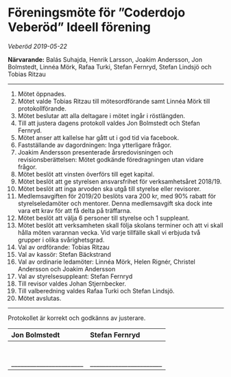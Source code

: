 Föreningsmöte för ”Coderdojo Veberöd” Ideell förening
=====================================================
*Veberöd 2019-05-22*

**Närvarande:**  Balás Suhajda, Henrik Larsson, Joakim Andersson, 
Jon Bolmstedt, Linnéa Mörk, Rafaa Turki, Stefan Fernryd, Stefan 
Lindsjö och Tobias Ritzau

---------------------------------------------------------------
1.  Mötet öppnades.
2.  Mötet valde Tobias Ritzau till mötesordförande samt Linnéa Mörk 
    till protokollförande.
3.  Mötet beslutar att alla deltagare i mötet ingår i röstlängden.
4.  Till att justera dagens protokoll valdes Jon Bolmstedt och Stefan 
    Fernryd.
5.  Mötet anser att kallelse har gått ut i god tid via facebook.
6.  Fastställande av dagordningen: Inga ytterligare frågor. 
7.  Joakim Andersson presenterade årsredovisningen och 
    revisionsberättelsen: Mötet godkände föredragningen utan vidare 
    frågor.
8.  Mötet beslöt att vinsten överförs till eget kapital.
9.  Mötet beslöt att ge styrelsen ansvarsfrihet för verksamhetsåret 
    2018/19.
10. Mötet beslöt att inga arvoden ska utgå till styrelse eller 
    revisorer.
11. Medlemsavgiften för 2019/20 beslöts vara 200 kr, med 90% rabatt 
    för styrelseledamöter och mentorer. Denna medlemsavgift ska dock 
    inte vara ett krav för att få delta på träffarna.
12. Mötet beslöt att välja 6 personer till styrelse och 1 suppleant.
13. Mötet beslöt att verksamheten skall följa skolans terminer och att
    vi skall hålla möten varannan vecka. Vid varje tillfälle skall vi 
    erbjuda två grupper i olika svårighetsgrad.
14. Val av ordförande: Tobias Ritzau
15. Val av kassör: Stefan Bäckstrand
16. Val av ordinarie ledamöter: Linnéa Mörk, Helen Rignér, Christel 
    Andersson och Joakim Andersson
17. Val av styrelsesuppleant: Stefan Fernryd
18. Till revisor valdes Johan Stjernbecker.
19. Till valberedning valdes Rafaa Turki och Stefan Lindsjö.
20. Mötet avslutas.

----------------------------------------------------------------------

Protokollet är korrekt och godkänns av justerare.

| Jon Bolmstedt	                  | Stefan Fernryd                  |
|:--------------------------------|:--------------------------------|
| <br><br>_______________________ | <br><br>_______________________ |
